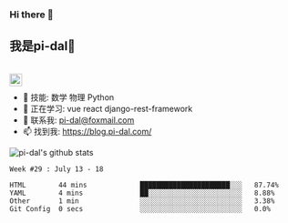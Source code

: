 ### Hi there 👋

## 我是pi-dal

<br/>
<a href="https://twitter.com/pi-dal20">
  <img align="left" alt="Hemant Joshi| Twitter" width="22px" src="https://cdn.jsdelivr.net/npm/simplae-icons@v3/icons/twitter.svg" />
</a>
<br />

- 🔭 技能: 数学 物理 Python 
- 🌱 正在学习: vue react django-rest-framework
- 💬 联系我: pi-dal@foxmail.com
- 📫 找到我: https://blog.pi-dal.com/

![pi-dal's github stats](https://github-readme-stats.vercel.app/api/?username=pi-dal&show_icons=true&title_color=fff&icon_color=79ff97&text_color=9f9f9f&bg_color=151515)

<!--START_SECTION:waka-->
```text
Week #29 : July 13 - 18

HTML        44 mins             ██████████████████████░░░   87.74% 
YAML        4 mins              ██░░░░░░░░░░░░░░░░░░░░░░░   8.88% 
Other       1 min               ░░░░░░░░░░░░░░░░░░░░░░░░░   3.38% 
Git Config  0 secs              ░░░░░░░░░░░░░░░░░░░░░░░░░   0.0%
```
<!--END_SECTION:waka-->
